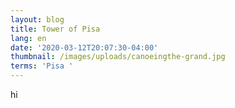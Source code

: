 ```yaml
---
layout: blog
title: Tower of Pisa
lang: en
date: '2020-03-12T20:07:30-04:00'
thumbnail: /images/uploads/canoeingthe-grand.jpg
terms: 'Pisa '
---
```

hi

